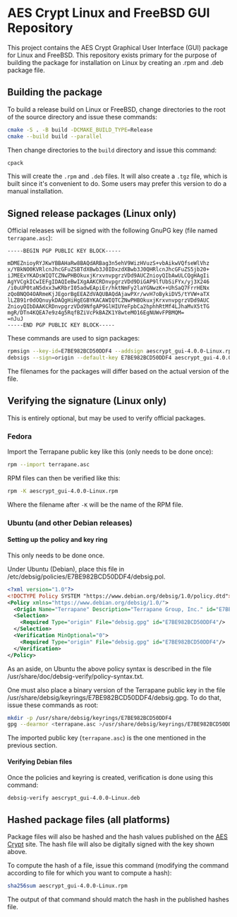 # AES Crypt Linux and FreeBSD GUI Repository

This project contains the AES Crypt Graphical User Interface (GUI) package
for Linux and FreeBSD.  This repository exists primary for the purpose of
building the package for installation on Linux by creating an .rpm and .deb package
file.

## Building the package

To build a release build on Linux or FreeBSD, change directories to the root of
the source directory and issue these commands:

```bash
cmake -S . -B build -DCMAKE_BUILD_TYPE=Release
cmake --build build --parallel
```

Then change directories to the `build` directory and issue this command:

```bash
cpack
```

This will create the `.rpm` and `.deb` files.  It will also create a `.tgz`
file, which is built since it's convenient to do.  Some users may prefer
this version to do a manual installation.

## Signed release packages (Linux only)

Official releases will be signed with the following GnuPG key (file named
`terrapane.asc`):

```text
-----BEGIN PGP PUBLIC KEY BLOCK-----

mDMEZnioyRYJKwYBBAHaRw8BAQdARBag3n5ehV9WizHVuzS+vbAikwVQfseWlVhz
x/YBkNO0KVRlcnJhcGFuZSBTdXBwb3J0IDxzdXBwb3J0QHRlcnJhcGFuZS5jb20+
iJMEExYKADsWIQTCZNwPHBOkuxjKrxvnvpgrzVDd9AUCZnioyQIbAwULCQgHAgIi
AgYVCgkICwIEFgIDAQIeBwIXgAAKCRDnvpgrzVDd9DiGAP9lfUbSiFYx/yj3X246
/i0uUP0taN5dxx3wKRbrI05adwEApiEr/hktNmFy2laYGNwzK++UhSaQ7FrrHENx
zQoBNQO4OARmeKjJEgorBgEEAZdVAQUBAQdAjawPXr/wvH7oBykiDV5/tYVW+aTX
lLZB91r0dOQnuykDAQgHiHgEGBYKACAWIQTCZNwPHBOkuxjKrxvnvpgrzVDd9AUC
ZnioyQIbDAAKCRDnvpgrzVDd9NfgAP9GlHIUYeFpbCa2hphhRtMf4LJhaMvX5tTG
mgR/DTn4KQEA7e9z4g5RqfBZiVcPkBAZK1Y8wteMO16EgNUWvFPBMQM=
=nJuJ
-----END PGP PUBLIC KEY BLOCK-----
```

These commands are used to sign packages:

```bash
rpmsign --key-id=E7BE982BCD50DDF4 --addsign aescrypt_gui-4.0.0-Linux.rpm
debsigs --sign=origin --default-key E7BE982BCD50DDF4 aescrypt_gui-4.0.0-Linux.deb
```

The filenames for the packages will differ based on the actual version of
the file.

## Verifying the signature (Linux only)

This is entirely optional, but may be used to verify official packages.

### Fedora

Import the Terrapane public key like this (only needs to be done once):

```bash
rpm --import terrapane.asc
```

RPM files can then be verified like this:

```bash
rpm -K aescrypt_gui-4.0.0-Linux.rpm
```

Where the filename after `-K` will be the name of the RPM file.

### Ubuntu (and other Debian releases)

#### Setting up the policy and key ring

This only needs to be done once.

Under Ubuntu (Debian), place this file in
/etc/debsig/policies/E7BE982BCD50DDF4/debsig.pol.

```xml
<?xml version="1.0"?>
<!DOCTYPE Policy SYSTEM "https://www.debian.org/debsig/1.0/policy.dtd">
<Policy xmlns="https://www.debian.org/debsig/1.0/">
  <Origin Name="Terrapane" Description="Terrapane Group, Inc." id="E7BE982BCD50DDF4"/>
  <Selection>
    <Required Type="origin" File="debsig.gpg" id="E7BE982BCD50DDF4"/>
  </Selection>
  <Verification MinOptional="0">
    <Required Type="origin" File="debsig.gpg" id="E7BE982BCD50DDF4"/>
  </Verification>
</Policy>
```

As an aside, on Ubuntu the above policy syntax is described in the file
/usr/share/doc/debsig-verify/policy-syntax.txt.

One must also place a binary version of the Terrapane public key in the file
/usr/share/debsig/keyrings/E7BE982BCD50DDF4/debsig.gpg.  To do that, issue
these commands as root:

```bash
mkdir -p /usr/share/debsig/keyrings/E7BE982BCD50DDF4
gpg --dearmor <terrapane.asc >/usr/share/debsig/keyrings/E7BE982BCD50DDF4/debsig.gpg
```

The imported public key (`terrapane.asc`) is the one mentioned in the previous
section.

#### Verifying Debian files

Once the policies and keyring is created, verification is done using this
command:

```bash
debsig-verify aescrypt_gui-4.0.0-Linux.deb
```

## Hashed package files (all platforms)

Package files will also be hashed and the hash values published on the
[AES Crypt](https://www.aescrypt.com/) site.  The hash file will also be
digitally signed with the key shown above.

To compute the hash of a file, issue this command (modifying the command
according to file for which you want to compute a hash):

```bash
sha256sum aescrypt_gui-4.0.0-Linux.rpm
```

The output of that command should match the hash in the published hashes file.
